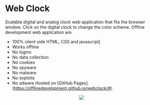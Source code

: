 # Web Clock
Scalable digital and analog clock web application that fits the browser window. Click on the digital clock to change the color scheme. 
Offline development web application are 
- 100% client side HTML, CSS and javascript] 
- Works offline
- No logins
- No data collection
- No cookies
- No spyware
- No malware
- No exploits
- No adware
Hosted on [GitHub Pages].(https://offlinedevelopment.github.io/webclock/#).
<p align="center">
  <img src="https://offlinedevelopment.github.io/webclock/webclock.png">
</p>
